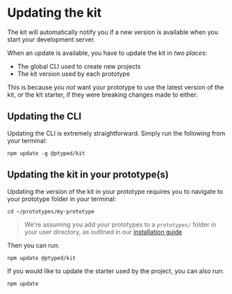 # Updating the kit

The kit will automatically notify you if a new version is available when you start your development server.

When an update is available, you have to update the kit in _two places_:

- The global CLI used to create new projects
- The kit version used by each prototype

This is because you _not_ want your prototype to use the latest version of the kit, or the kit starter, if they were breaking changes made to either.

## Updating the CLI

Updating the CLI is extremely straightforward. Simply run the following from your terminal:

```
npm update -g @ptyped/kit
```

## Updating the kit in your prototype(s)

Updating the version of the kit in your prototype requires you to navigate to your prototype folder in your terminal:

```
cd ~/prototypes/my-prototype
```

> We're assuming you add your prototypes to a `prototypes/` folder in your user directory, as outlined in our [installation guide](./installation.md)

Then you can run:

```
npm update @ptyped/kit
```

If you would like to update the starter used by the project, you can also run:

```
npm update
```